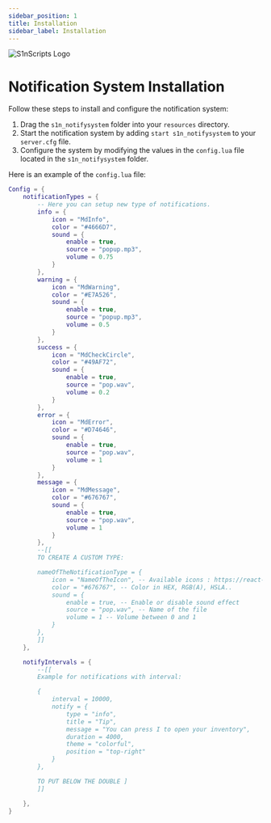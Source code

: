 ```yaml
---
sidebar_position: 1
title: Installation
sidebar_label: Installation
---
```


![S1nScripts Logo](https://forum.cfx.re/uploads/default/original/4X/7/1/8/718c6f28a9b5ab0dc33bf79288bcb418e7684326.jpeg)

# Notification System Installation

Follow these steps to install and configure the notification system:

1. Drag the `s1n_notifysystem` folder into your `resources` directory.
2. Start the notification system by adding `start s1n_notifysystem` to your `server.cfg` file.
3. Configure the system by modifying the values in the `config.lua` file located in the `s1n_notifysystem` folder.

Here is an example of the `config.lua` file:

```lua
Config = {
    notificationTypes = {
        -- Here you can setup new type of notifications.
        info = {
            icon = "MdInfo",
            color = "#4666D7",
            sound = {
                enable = true,
                source = "popup.mp3",
                volume = 0.75
            }
        },
        warning = {
            icon = "MdWarning",
            color = "#E7A526",
            sound = {
                enable = true,
                source = "popup.mp3",
                volume = 0.5
            }
        },
        success = {
            icon = "MdCheckCircle",
            color = "#49AF72",
            sound = {
                enable = true,
                source = "pop.wav",
                volume = 0.2
            }
        },
        error = {
            icon = "MdError",
            color = "#D74646",
            sound = {
                enable = true,
                source = "pop.wav",
                volume = 1
            }
        },
        message = {
            icon = "MdMessage",
            color = "#676767",
            sound = {
                enable = true,
                source = "pop.wav",
                volume = 1
            }
        },
        --[[
        TO CREATE A CUSTOM TYPE:

        nameOfTheNotificationType = {
            icon = "NameOfTheIcon", -- Available icons : https://react-icons.github.io/react-icons/icons?name=md
            color = "#676767", -- Color in HEX, RGB(A), HSLA..
            sound = {
                enable = true, -- Enable or disable sound effect
                source = "pop.wav", -- Name of the file
                volume = 1 -- Volume between 0 and 1
            }
        },
        ]]
    },

    notifyIntervals = {
        --[[
        Example for notifications with interval:

        {
            interval = 10000,
            notify = {
                type = "info",
                title = "Tip",
                message = "You can press I to open your inventory",
                duration = 4000,
                theme = "colorful",
                position = "top-right"
            }
        },

        TO PUT BELOW THE DOUBLE ]
        ]]

    },
}
```